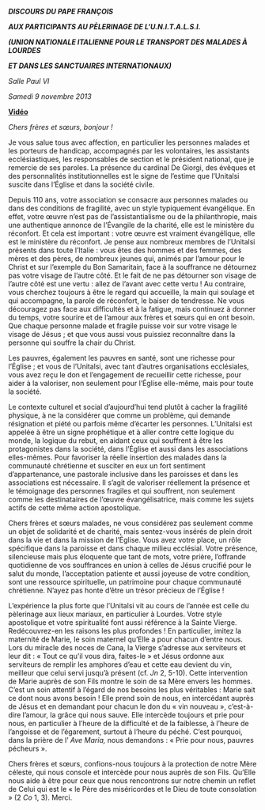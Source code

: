 ***DISCOURS DU PAPE FRANÇOIS***

***AUX PARTICIPANTS AU PÈLERINAGE DE L'U.N.I.T.A.L.S.I.***

***(UNION NATIONALE ITALIENNE POUR LE TRANSPORT DES MALADES À LOURDES***

***ET DANS LES SANCTUAIRES INTERNATIONAUX)***

*Salle Paul VI*

*Samedi 9 novembre 2013*

**[Vidéo](http://player.rv.va/vaticanplayer.asp?language=it&tic=VA_R8OSUEEW)**

*Chers frères et sœurs, bonjour !*

Je vous salue tous avec affection, en particulier les personnes malades et les porteurs de handicap, accompagnés par les volontaires, les assistants ecclésiastiques, les responsables de section et le président national, que je remercie de ses paroles. La présence du cardinal De Giorgi, des évêques et des personnalités institutionnelles est le signe de l’estime que l’Unitalsi suscite dans l’Église et dans la société civile.

Depuis 110 ans, votre association se consacre aux personnes malades ou dans des conditions de fragilité, avec un style typiquement évangélique. En effet, votre œuvre n’est pas de l’assistantialisme ou de la philanthropie, mais une authentique annonce de l’Évangile de la charité, elle est le ministère du réconfort. Et cela est important : votre œuvre est vraiment évangélique, elle est le ministère du réconfort. Je pense aux nombreux membres de l’Unitalsi présents dans toute l’Italie : vous êtes des hommes et des femmes, des mères et des pères, de nombreux jeunes qui, animés par l’amour pour le Christ et sur l’exemple du Bon Samaritain, face à la souffrance ne détournez pas votre visage de l’autre côté. Et le fait de ne pas détourner son visage de l’autre côté est une vertu : allez de l’avant avec cette vertu ! Au contraire, vous cherchez toujours à être le regard qui accueille, la main qui soulage et qui accompagne, la parole de réconfort, le baiser de tendresse. Ne vous découragez pas face aux difficultés et à la fatigue, mais continuez à donner du temps, votre sourire et de l’amour aux frères et sœurs qui en ont besoin. Que chaque personne malade et fragile puisse voir sur votre visage le visage de Jésus ; et que vous aussi vous puissiez reconnaître dans la personne qui souffre la chair du Christ.

Les pauvres, également les pauvres en santé, sont une richesse pour l’Église ; et vous de l’Unitalsi, avec tant d’autres organisations ecclésiales, vous avez reçu le don et l’engagement de recueillir cette richesse, pour aider à la valoriser, non seulement pour l’Église elle-même, mais pour toute la société.

Le contexte culturel et social d’aujourd’hui tend plutôt à cacher la fragilité physique, à ne la considérer que comme un problème, qui demande résignation et piété ou parfois même d’écarter les personnes. L’Unitalsi est appelée à être un signe prophétique et à aller contre cette logique du monde, la logique du rebut, en aidant ceux qui souffrent à être les protagonistes dans la société, dans l’Église et aussi dans les associations elles-mêmes. Pour favoriser la réelle insertion des malades dans la communauté chrétienne et susciter en eux un fort sentiment d’appartenance, une pastorale inclusive dans les paroisses et dans les associations est nécessaire. Il s’agit de valoriser réellement la présence et le témoignage des personnes fragiles et qui souffrent, non seulement comme les destinataires de l’œuvre évangélisatrice, mais comme les sujets actifs de cette même action apostolique.

Chers frères et sœurs malades, ne vous considérez pas seulement comme un objet de solidarité et de charité, mais sentez-vous insérés de plein droit dans la vie et dans la mission de l’Église. Vous avez votre place, un rôle spécifique dans la paroisse et dans chaque milieu ecclésial. Votre présence, silencieuse mais plus éloquente que tant de mots, votre prière, l’offrande quotidienne de vos souffrances en union à celles de Jésus crucifié pour le salut du monde, l’acceptation patiente et aussi joyeuse de votre condition, sont une ressource spirituelle, un patrimoine pour chaque communauté chrétienne. N’ayez pas honte d’être un trésor précieux de l’Église !

L’expérience la plus forte que l’Unitalsi vit au cours de l’année est celle du pèlerinage aux lieux mariaux, en particulier à Lourdes. Votre style apostolique et votre spiritualité font aussi référence à la Sainte Vierge. Redécouvrez-en les raisons les plus profondes ! En particulier, imitez la maternité de Marie, le soin maternel qu’Elle a pour chacun d’entre nous. Lors du miracle des noces de Cana, la Vierge s’adresse aux serviteurs et leur dit : « Tout ce qu'il vous dira, faites-le » et Jésus ordonne aux serviteurs de remplir les amphores d’eau et cette eau devient du vin, meilleur que celui servi jusqu’à présent (cf. *Jn* 2, 5-10). Cette intervention de Marie auprès de son Fils montre le soin de sa Mère envers les hommes. C’est un soin attentif à l’égard de nos besoins les plus véritables : Marie sait ce dont nous avons besoin ! Elle prend soin de nous, en intercédant auprès de Jésus et en demandant pour chacun le don du « vin nouveau », c’est-à-dire l’amour, la grâce qui nous sauve. Elle intercède toujours et prie pour nous, en particulier à l’heure de la difficulté et de la faiblesse, à l’heure de l’angoisse et de l’égarement, surtout à l’heure du péché. C’est pourquoi, dans la prière de l’ *Ave Maria,* nous demandons : « Prie pour nous, pauvres pécheurs ».

Chers frères et sœurs, confions-nous toujours à la protection de notre Mère céleste, qui nous console et intercède pour nous auprès de son Fils. Qu’Elle nous aide à être pour ceux que nous rencontrons sur notre chemin un reflet de Celui qui est le « le Père des miséricordes et le Dieu de toute consolation » (2 *Co* 1, 3). Merci.